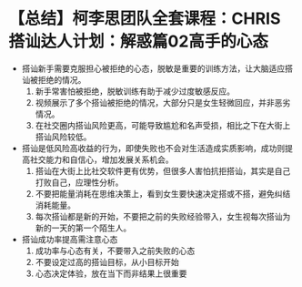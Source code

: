 # 【总结】柯李思团队全套课程：CHRIS搭讪达人计划：解惑篇02高手的心态

-   搭讪新手需要克服担心被拒绝的心态，脱敏是重要的训练方法，让大脑适应搭讪被拒绝的情况。
    1.  新手常害怕被拒绝，脱敏训练有助于减少过度敏感反应。
    2.  视频展示了多个搭讪被拒绝的情况，大部分只是女生轻微回应，并非恶劣情况。
    3.  在社交圈内搭讪风险更高，可能导致尴尬和名声受损，相比之下在大街上搭讪风险较低。
-   搭讪是低风险高收益的行为，即使失败也不会对生活造成实质影响，成功则提高社交能力和自信心，增加发展关系机会。
    1.  搭讪在大街上比社交软件更有优势，但很多人害怕抗拒搭讪，其实是自己打败自己，应理性分析。
    2.  不要把能量消耗在思维决策上，看到女生要快速决定搭或不搭，避免纠结消耗能量。
    3.  每次搭讪都是新的开始，不要把之前的失败经验带入，女生视每次搭讪为新的一天的第一个陌生人。
-   搭讪成功率提高需注意心态
    1.  成功率与心态有关，不要带入之前失败的心态
    2.  不要设定过高的搭讪目标，从小目标开始
    3.  心态决定体验，放在当下而非结果上很重要
